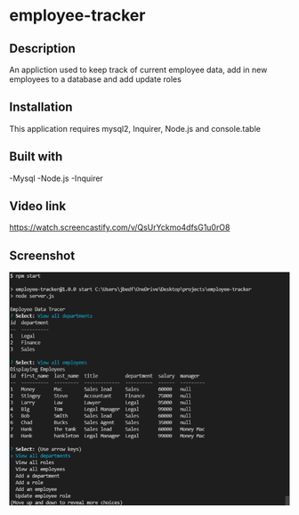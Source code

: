 # employee-tracker

## Description 
An appliction used to keep track of current employee data, add in new employees to a database and add update roles

## Installation
This application requires mysql2, Inquirer, Node.js and console.table

## Built with 
-Mysql
-Node.js
-Inquirer 

## Video link

https://watch.screencastify.com/v/QsUrYckmo4dfsG1u0rO8

## Screenshot
![alt text](assets/images/SQL-TRACKER.PNG)
